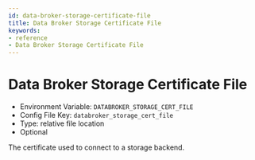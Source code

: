 ```yaml
---
id: data-broker-storage-certificate-file
title: Data Broker Storage Certificate File
keywords:
- reference
- Data Broker Storage Certificate File
---
```



# Data Broker Storage Certificate File
- Environment Variable: `DATABROKER_STORAGE_CERT_FILE`
- Config File Key: `databroker_storage_cert_file`
- Type: relative file location
- Optional

The certificate used to connect to a storage backend.

